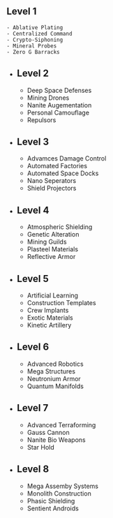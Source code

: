 ## Level 1
	- Ablative Plating
	- Centralized Command
	- Crypto-Siphoning
	- Mineral Probes
	- Zero G Barracks
- ## Level 2
	- Deep Space Defenses
	- Mining Drones
	- Nanite Augementation
	- Personal Camouflage
	- Repulsors
- ## Level 3
	- Advamces Damage Control
	- Automated Factories
	- Automated Space Docks
	- Nano Seperators
	- Shield Projectors
- ## Level 4
	- Atmospheric Shielding
	- Genetic Alteration
	- Mining Guilds
	- Plasteel Materials
	- Reflective Armor
- ## Level 5
	- Artificial Learning
	- Construction Templates
	- Crew Implants
	- Exotic Materials
	- Kinetic Artillery
- ## Level 6
	- Advanced Robotics
	- Mega Structures
	- Neutronium Armor
	- Quantum Manifolds
- ## Level 7
	- Advanced Terraforming
	- Gauss Cannon
	- Nanite Bio Weapons
	- Star Hold
- ## Level 8
	- Mega Assemby Systems
	- Monolith Construction
	- Phasic Shielding
	- Sentient Androids